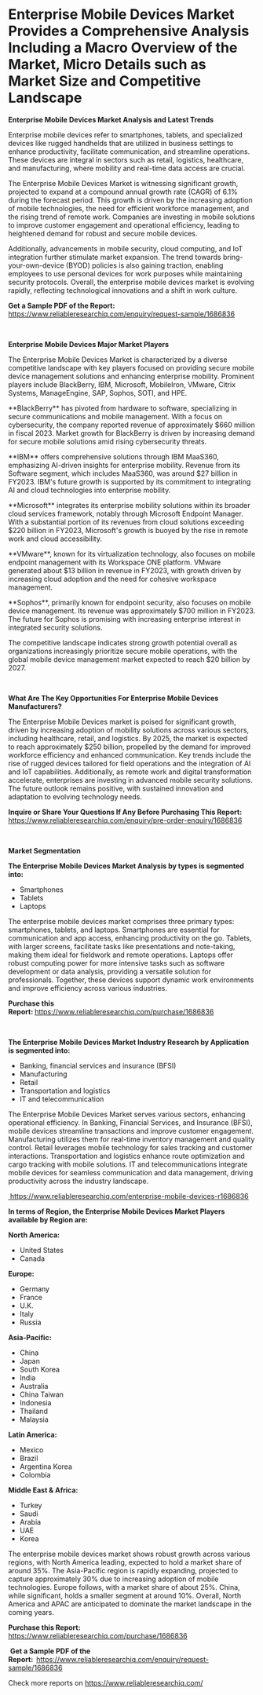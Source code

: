<p><h1>Enterprise Mobile Devices Market Provides a Comprehensive Analysis Including a Macro Overview of the Market, Micro Details such as Market Size and Competitive Landscape</h1></p><p><strong>Enterprise Mobile Devices Market Analysis and Latest Trends</strong></p>
<p><p>Enterprise mobile devices refer to smartphones, tablets, and specialized devices like rugged handhelds that are utilized in business settings to enhance productivity, facilitate communication, and streamline operations. These devices are integral in sectors such as retail, logistics, healthcare, and manufacturing, where mobility and real-time data access are crucial.</p><p>The Enterprise Mobile Devices Market is witnessing significant growth, projected to expand at a compound annual growth rate (CAGR) of 6.1% during the forecast period. This growth is driven by the increasing adoption of mobile technologies, the need for efficient workforce management, and the rising trend of remote work. Companies are investing in mobile solutions to improve customer engagement and operational efficiency, leading to heightened demand for robust and secure mobile devices.</p><p>Additionally, advancements in mobile security, cloud computing, and IoT integration further stimulate market expansion. The trend towards bring-your-own-device (BYOD) policies is also gaining traction, enabling employees to use personal devices for work purposes while maintaining security protocols. Overall, the enterprise mobile devices market is evolving rapidly, reflecting technological innovations and a shift in work culture.</p></p>
<p><strong>Get a Sample PDF of the Report:&nbsp;</strong> <a href="https://www.reliableresearchiq.com/enquiry/request-sample/1686836?utm_campaign=2232&utm_medium=2&utm_source=Github&utm_content=ia&utm_term=06022025&utm_id=enterprise-mobile-devices">https://www.reliableresearchiq.com/enquiry/request-sample/1686836</a></p>
<p>&nbsp;</p>
<p><strong>Enterprise Mobile Devices Major Market Players</strong></p>
<p><p>The Enterprise Mobile Devices Market is characterized by a diverse competitive landscape with key players focused on providing secure mobile device management solutions and enhancing enterprise mobility. Prominent players include BlackBerry, IBM, Microsoft, MobileIron, VMware, Citrix Systems, ManageEngine, SAP, Sophos, SOTI, and HPE.</p><p>**BlackBerry** has pivoted from hardware to software, specializing in secure communications and mobile management. With a focus on cybersecurity, the company reported revenue of approximately $660 million in fiscal 2023. Market growth for BlackBerry is driven by increasing demand for secure mobile solutions amid rising cybersecurity threats.</p><p>**IBM** offers comprehensive solutions through IBM MaaS360, emphasizing AI-driven insights for enterprise mobility. Revenue from its Software segment, which includes MaaS360, was around $27 billion in FY2023. IBM's future growth is supported by its commitment to integrating AI and cloud technologies into enterprise mobility.</p><p>**Microsoft** integrates its enterprise mobility solutions within its broader cloud services framework, notably through Microsoft Endpoint Manager. With a substantial portion of its revenues from cloud solutions exceeding $220 billion in FY2023, Microsoft's growth is buoyed by the rise in remote work and cloud accessibility.</p><p>**VMware**, known for its virtualization technology, also focuses on mobile endpoint management with its Workspace ONE platform. VMware generated about $13 billion in revenue in FY2023, with growth driven by increasing cloud adoption and the need for cohesive workspace management.</p><p>**Sophos**, primarily known for endpoint security, also focuses on mobile device management. Its revenue was approximately $700 million in FY2023. The future for Sophos is promising with increasing enterprise interest in integrated security solutions.</p><p>The competitive landscape indicates strong growth potential overall as organizations increasingly prioritize secure mobile operations, with the global mobile device management market expected to reach $20 billion by 2027.</p></p>
<p>&nbsp;</p>
<p><strong>What Are The Key Opportunities For Enterprise Mobile Devices Manufacturers?</strong></p>
<p><p>The Enterprise Mobile Devices market is poised for significant growth, driven by increasing adoption of mobility solutions across various sectors, including healthcare, retail, and logistics. By 2025, the market is expected to reach approximately $250 billion, propelled by the demand for improved workforce efficiency and enhanced communication. Key trends include the rise of rugged devices tailored for field operations and the integration of AI and IoT capabilities. Additionally, as remote work and digital transformation accelerate, enterprises are investing in advanced mobile security solutions. The future outlook remains positive, with sustained innovation and adaptation to evolving technology needs.</p></p>
<p><strong>Inquire or Share Your Questions If Any Before Purchasing This Report:</strong> <a href="https://www.reliableresearchiq.com/enquiry/pre-order-enquiry/1686836?utm_campaign=2232&utm_medium=2&utm_source=Github&utm_content=ia&utm_term=06022025&utm_id=enterprise-mobile-devices">https://www.reliableresearchiq.com/enquiry/pre-order-enquiry/1686836</a></p>
<p>&nbsp;</p>
<p><strong>Market Segmentation</strong></p>
<p><strong>The Enterprise Mobile Devices Market Analysis by types is segmented into:</strong></p>
<p><ul><li>Smartphones</li><li>Tablets</li><li>Laptops</li></ul></p>
<p><p>The enterprise mobile devices market comprises three primary types: smartphones, tablets, and laptops. Smartphones are essential for communication and app access, enhancing productivity on the go. Tablets, with larger screens, facilitate tasks like presentations and note-taking, making them ideal for fieldwork and remote operations. Laptops offer robust computing power for more intensive tasks such as software development or data analysis, providing a versatile solution for professionals. Together, these devices support dynamic work environments and improve efficiency across various industries.</p></p>
<p><strong>Purchase this Report:&nbsp;</strong><a href="https://www.reliableresearchiq.com/purchase/1686836?utm_campaign=2232&utm_medium=2&utm_source=Github&utm_content=ia&utm_term=06022025&utm_id=enterprise-mobile-devices">https://www.reliableresearchiq.com/purchase/1686836</a></p>
<p>&nbsp;</p>
<p><strong>The Enterprise Mobile Devices Market Industry Research by Application is segmented into:</strong></p>
<p><ul><li>Banking, financial services and insurance (BFSI)</li><li>Manufacturing</li><li>Retail</li><li>Transportation and logistics</li><li>IT and telecommunication</li></ul></p>
<p><p>The Enterprise Mobile Devices Market serves various sectors, enhancing operational efficiency. In Banking, Financial Services, and Insurance (BFSI), mobile devices streamline transactions and improve customer engagement. Manufacturing utilizes them for real-time inventory management and quality control. Retail leverages mobile technology for sales tracking and customer interactions. Transportation and logistics enhance route optimization and cargo tracking with mobile solutions. IT and telecommunications integrate mobile devices for seamless communication and data management, driving productivity across the industry landscape.</p></p>
<p><a href="https://www.reliableresearchiq.com/enterprise-mobile-devices-r1686836?utm_campaign=2232&utm_medium=2&utm_source=Github&utm_content=ia&utm_term=06022025&utm_id=enterprise-mobile-devices">&nbsp;https://www.reliableresearchiq.com/enterprise-mobile-devices-r1686836</a></p>
<p><strong>In terms of Region, the Enterprise Mobile Devices Market Players available by Region are:</strong></p>
<p>
    <p> <strong> North America: </strong>
        <ul>
            <li>United States</li>
            <li>Canada</li>
        </ul>
        </p> 
    <p> <strong> Europe: </strong>
        <ul>
            <li>Germany</li>
            <li>France</li>
            <li>U.K.</li>
            <li>Italy</li>
            <li>Russia</li>
        </ul>
        </p> 
    <p> <strong> Asia-Pacific: </strong>
        <ul>
            <li>China</li>
            <li>Japan</li>
            <li>South Korea</li>
            <li>India</li>
            <li>Australia</li>
            <li>China Taiwan</li>
            <li>Indonesia</li>
            <li>Thailand</li>
            <li>Malaysia</li>
        </ul>
        </p> 
    <p> <strong> Latin America: </strong>
        <ul>
            <li>Mexico</li>
            <li>Brazil</li>
            <li>Argentina Korea</li>
            <li>Colombia</li>
        </ul>
        </p> 
    <p> <strong> Middle East & Africa: </strong>
        <ul>
            <li>Turkey</li>
            <li>Saudi</li>
            <li>Arabia</li>
            <li>UAE</li>
            <li>Korea</li>
        </ul>
    </p>
    </p>
<p><p>The enterprise mobile devices market shows robust growth across various regions, with North America leading, expected to hold a market share of around 35%. The Asia-Pacific region is rapidly expanding, projected to capture approximately 30% due to increasing adoption of mobile technologies. Europe follows, with a market share of about 25%. China, while significant, holds a smaller segment at around 10%. Overall, North America and APAC are anticipated to dominate the market landscape in the coming years.</p></p>
<p><strong>Purchase this Report: </strong><a href="https://www.reliableresearchiq.com/purchase/1686836?utm_campaign=2232&utm_medium=2&utm_source=Github&utm_content=ia&utm_term=06022025&utm_id=enterprise-mobile-devices">https://www.reliableresearchiq.com/purchase/1686836</a></p>
<p>&nbsp;<strong>Get a Sample PDF of the Report:&nbsp;&nbsp;</strong><a href="https://www.reliableresearchiq.com/enquiry/request-sample/1686836?utm_campaign=2232&utm_medium=2&utm_source=Github&utm_content=ia&utm_term=06022025&utm_id=enterprise-mobile-devices">https://www.reliableresearchiq.com/enquiry/request-sample/1686836</a></p>
<p><strong></strong></p>
<p>Check more reports on <a href="https://www.reliableresearchiq.com/?utm_campaign=2232&utm_medium=2&utm_source=Github&utm_content=ia&utm_term=06022025&utm_id=enterprise-mobile-devices">https://www.reliableresearchiq.com/</a></p>